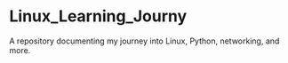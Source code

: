 # Linux_Learning_Journy
A repository documenting my journey into Linux, Python, networking, and more.
